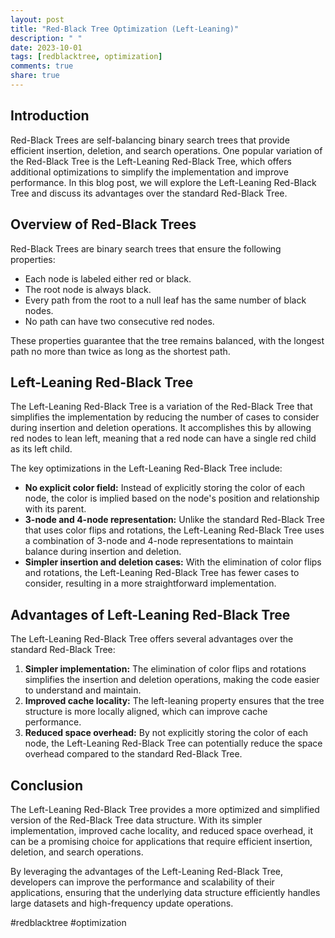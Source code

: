```yaml
---
layout: post
title: "Red-Black Tree Optimization (Left-Leaning)"
description: " "
date: 2023-10-01
tags: [redblacktree, optimization]
comments: true
share: true
---
```


## Introduction ##

Red-Black Trees are self-balancing binary search trees that provide efficient insertion, deletion, and search operations. One popular variation of the Red-Black Tree is the Left-Leaning Red-Black Tree, which offers additional optimizations to simplify the implementation and improve performance. In this blog post, we will explore the Left-Leaning Red-Black Tree and discuss its advantages over the standard Red-Black Tree.

## Overview of Red-Black Trees ##

Red-Black Trees are binary search trees that ensure the following properties:
- Each node is labeled either red or black.
- The root node is always black.
- Every path from the root to a null leaf has the same number of black nodes.
- No path can have two consecutive red nodes.

These properties guarantee that the tree remains balanced, with the longest path no more than twice as long as the shortest path.

## Left-Leaning Red-Black Tree ##

The Left-Leaning Red-Black Tree is a variation of the Red-Black Tree that simplifies the implementation by reducing the number of cases to consider during insertion and deletion operations. It accomplishes this by allowing red nodes to lean left, meaning that a red node can have a single red child as its left child.

The key optimizations in the Left-Leaning Red-Black Tree include:
- **No explicit color field:** Instead of explicitly storing the color of each node, the color is implied based on the node's position and relationship with its parent.
- **3-node and 4-node representation:** Unlike the standard Red-Black Tree that uses color flips and rotations, the Left-Leaning Red-Black Tree uses a combination of 3-node and 4-node representations to maintain balance during insertion and deletion.
- **Simpler insertion and deletion cases:** With the elimination of color flips and rotations, the Left-Leaning Red-Black Tree has fewer cases to consider, resulting in a more straightforward implementation.

## Advantages of Left-Leaning Red-Black Tree ##

The Left-Leaning Red-Black Tree offers several advantages over the standard Red-Black Tree:
1. **Simpler implementation:** The elimination of color flips and rotations simplifies the insertion and deletion operations, making the code easier to understand and maintain.
2. **Improved cache locality:** The left-leaning property ensures that the tree structure is more locally aligned, which can improve cache performance.
3. **Reduced space overhead:** By not explicitly storing the color of each node, the Left-Leaning Red-Black Tree can potentially reduce the space overhead compared to the standard Red-Black Tree.

## Conclusion ##

The Left-Leaning Red-Black Tree provides a more optimized and simplified version of the Red-Black Tree data structure. With its simpler implementation, improved cache locality, and reduced space overhead, it can be a promising choice for applications that require efficient insertion, deletion, and search operations.

By leveraging the advantages of the Left-Leaning Red-Black Tree, developers can improve the performance and scalability of their applications, ensuring that the underlying data structure efficiently handles large datasets and high-frequency update operations.

#redblacktree #optimization